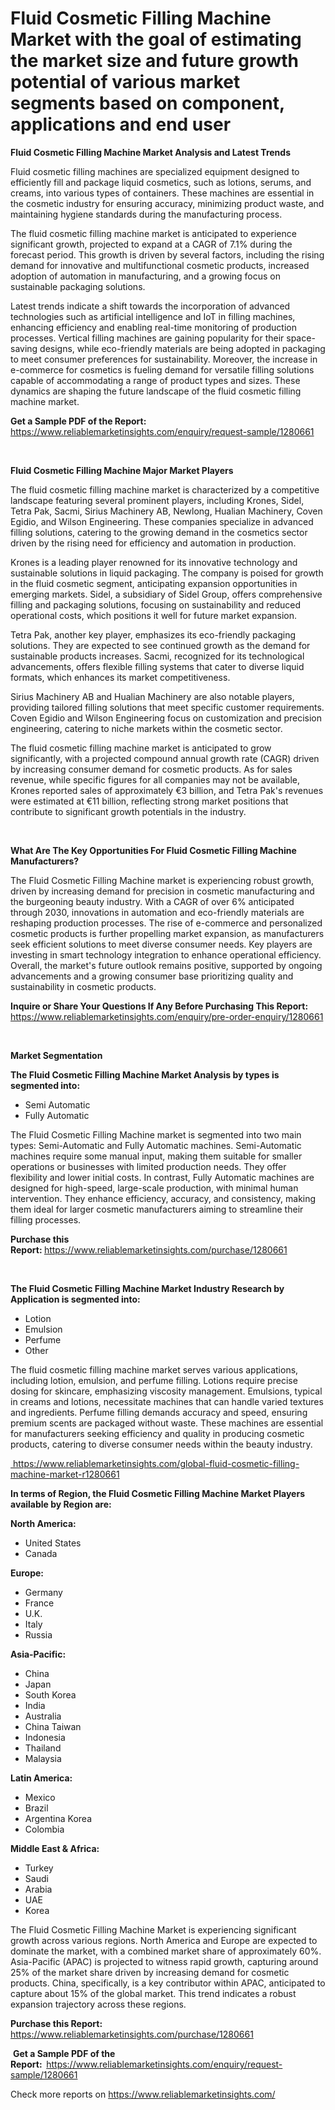 <p><h1>Fluid Cosmetic Filling Machine Market with the goal of estimating the market size and future growth potential of various market segments based on component, applications and end user</h1></p><p><strong>Fluid Cosmetic Filling Machine Market Analysis and Latest Trends</strong></p>
<p><p>Fluid cosmetic filling machines are specialized equipment designed to efficiently fill and package liquid cosmetics, such as lotions, serums, and creams, into various types of containers. These machines are essential in the cosmetic industry for ensuring accuracy, minimizing product waste, and maintaining hygiene standards during the manufacturing process.</p><p>The fluid cosmetic filling machine market is anticipated to experience significant growth, projected to expand at a CAGR of 7.1% during the forecast period. This growth is driven by several factors, including the rising demand for innovative and multifunctional cosmetic products, increased adoption of automation in manufacturing, and a growing focus on sustainable packaging solutions. </p><p>Latest trends indicate a shift towards the incorporation of advanced technologies such as artificial intelligence and IoT in filling machines, enhancing efficiency and enabling real-time monitoring of production processes. Vertical filling machines are gaining popularity for their space-saving designs, while eco-friendly materials are being adopted in packaging to meet consumer preferences for sustainability. Moreover, the increase in e-commerce for cosmetics is fueling demand for versatile filling solutions capable of accommodating a range of product types and sizes. These dynamics are shaping the future landscape of the fluid cosmetic filling machine market.</p></p>
<p><strong>Get a Sample PDF of the Report:&nbsp;</strong> <a href="https://www.reliablemarketinsights.com/enquiry/request-sample/1280661?utm_campaign=3535&utm_medium=2&utm_source=Github&utm_content=ia&utm_term=24032025&utm_id=fluid-cosmetic-filling-machine">https://www.reliablemarketinsights.com/enquiry/request-sample/1280661</a></p>
<p>&nbsp;</p>
<p><strong>Fluid Cosmetic Filling Machine Major Market Players</strong></p>
<p><p>The fluid cosmetic filling machine market is characterized by a competitive landscape featuring several prominent players, including Krones, Sidel, Tetra Pak, Sacmi, Sirius Machinery AB, Newlong, Hualian Machinery, Coven Egidio, and Wilson Engineering. These companies specialize in advanced filling solutions, catering to the growing demand in the cosmetics sector driven by the rising need for efficiency and automation in production.</p><p>Krones is a leading player renowned for its innovative technology and sustainable solutions in liquid packaging. The company is poised for growth in the fluid cosmetic segment, anticipating expansion opportunities in emerging markets. Sidel, a subsidiary of Sidel Group, offers comprehensive filling and packaging solutions, focusing on sustainability and reduced operational costs, which positions it well for future market expansion.</p><p>Tetra Pak, another key player, emphasizes its eco-friendly packaging solutions. They are expected to see continued growth as the demand for sustainable products increases. Sacmi, recognized for its technological advancements, offers flexible filling systems that cater to diverse liquid formats, which enhances its market competitiveness. </p><p>Sirius Machinery AB and Hualian Machinery are also notable players, providing tailored filling solutions that meet specific customer requirements. Coven Egidio and Wilson Engineering focus on customization and precision engineering, catering to niche markets within the cosmetic sector.</p><p>The fluid cosmetic filling machine market is anticipated to grow significantly, with a projected compound annual growth rate (CAGR) driven by increasing consumer demand for cosmetic products. As for sales revenue, while specific figures for all companies may not be available, Krones reported sales of approximately €3 billion, and Tetra Pak's revenues were estimated at €11 billion, reflecting strong market positions that contribute to significant growth potentials in the industry.</p></p>
<p>&nbsp;</p>
<p><strong>What Are The Key Opportunities For Fluid Cosmetic Filling Machine Manufacturers?</strong></p>
<p><p>The Fluid Cosmetic Filling Machine market is experiencing robust growth, driven by increasing demand for precision in cosmetic manufacturing and the burgeoning beauty industry. With a CAGR of over 6% anticipated through 2030, innovations in automation and eco-friendly materials are reshaping production processes. The rise of e-commerce and personalized cosmetic products is further propelling market expansion, as manufacturers seek efficient solutions to meet diverse consumer needs. Key players are investing in smart technology integration to enhance operational efficiency. Overall, the market's future outlook remains positive, supported by ongoing advancements and a growing consumer base prioritizing quality and sustainability in cosmetic products.</p></p>
<p><strong>Inquire or Share Your Questions If Any Before Purchasing This Report:</strong> <a href="https://www.reliablemarketinsights.com/enquiry/pre-order-enquiry/1280661?utm_campaign=3535&utm_medium=2&utm_source=Github&utm_content=ia&utm_term=24032025&utm_id=fluid-cosmetic-filling-machine">https://www.reliablemarketinsights.com/enquiry/pre-order-enquiry/1280661</a></p>
<p>&nbsp;</p>
<p><strong>Market Segmentation</strong></p>
<p><strong>The Fluid Cosmetic Filling Machine Market Analysis by types is segmented into:</strong></p>
<p><ul><li>Semi Automatic</li><li>Fully Automatic</li></ul></p>
<p><p>The Fluid Cosmetic Filling Machine market is segmented into two main types: Semi-Automatic and Fully Automatic machines. Semi-Automatic machines require some manual input, making them suitable for smaller operations or businesses with limited production needs. They offer flexibility and lower initial costs. In contrast, Fully Automatic machines are designed for high-speed, large-scale production, with minimal human intervention. They enhance efficiency, accuracy, and consistency, making them ideal for larger cosmetic manufacturers aiming to streamline their filling processes.</p></p>
<p><strong>Purchase this Report:&nbsp;</strong><a href="https://www.reliablemarketinsights.com/purchase/1280661?utm_campaign=3535&utm_medium=2&utm_source=Github&utm_content=ia&utm_term=24032025&utm_id=fluid-cosmetic-filling-machine">https://www.reliablemarketinsights.com/purchase/1280661</a></p>
<p>&nbsp;</p>
<p><strong>The Fluid Cosmetic Filling Machine Market Industry Research by Application is segmented into:</strong></p>
<p><ul><li>Lotion</li><li>Emulsion</li><li>Perfume</li><li>Other</li></ul></p>
<p><p>The fluid cosmetic filling machine market serves various applications, including lotion, emulsion, and perfume filling. Lotions require precise dosing for skincare, emphasizing viscosity management. Emulsions, typical in creams and lotions, necessitate machines that can handle varied textures and ingredients. Perfume filling demands accuracy and speed, ensuring premium scents are packaged without waste. These machines are essential for manufacturers seeking efficiency and quality in producing cosmetic products, catering to diverse consumer needs within the beauty industry.</p></p>
<p><a href="https://www.reliablemarketinsights.com/global-fluid-cosmetic-filling-machine-market-r1280661?utm_campaign=3535&utm_medium=2&utm_source=Github&utm_content=ia&utm_term=24032025&utm_id=fluid-cosmetic-filling-machine">&nbsp;https://www.reliablemarketinsights.com/global-fluid-cosmetic-filling-machine-market-r1280661</a></p>
<p><strong>In terms of Region, the Fluid Cosmetic Filling Machine Market Players available by Region are:</strong></p>
<p>
    <p> <strong> North America: </strong>
        <ul>
            <li>United States</li>
            <li>Canada</li>
        </ul>
        </p> 
    <p> <strong> Europe: </strong>
        <ul>
            <li>Germany</li>
            <li>France</li>
            <li>U.K.</li>
            <li>Italy</li>
            <li>Russia</li>
        </ul>
        </p> 
    <p> <strong> Asia-Pacific: </strong>
        <ul>
            <li>China</li>
            <li>Japan</li>
            <li>South Korea</li>
            <li>India</li>
            <li>Australia</li>
            <li>China Taiwan</li>
            <li>Indonesia</li>
            <li>Thailand</li>
            <li>Malaysia</li>
        </ul>
        </p> 
    <p> <strong> Latin America: </strong>
        <ul>
            <li>Mexico</li>
            <li>Brazil</li>
            <li>Argentina Korea</li>
            <li>Colombia</li>
        </ul>
        </p> 
    <p> <strong> Middle East & Africa: </strong>
        <ul>
            <li>Turkey</li>
            <li>Saudi</li>
            <li>Arabia</li>
            <li>UAE</li>
            <li>Korea</li>
        </ul>
    </p>
    </p>
<p><p>The Fluid Cosmetic Filling Machine Market is experiencing significant growth across various regions. North America and Europe are expected to dominate the market, with a combined market share of approximately 60%. Asia-Pacific (APAC) is projected to witness rapid growth, capturing around 25% of the market share driven by increasing demand for cosmetic products. China, specifically, is a key contributor within APAC, anticipated to capture about 15% of the global market. This trend indicates a robust expansion trajectory across these regions.</p></p>
<p><strong>Purchase this Report: </strong><a href="https://www.reliablemarketinsights.com/purchase/1280661?utm_campaign=3535&utm_medium=2&utm_source=Github&utm_content=ia&utm_term=24032025&utm_id=fluid-cosmetic-filling-machine">https://www.reliablemarketinsights.com/purchase/1280661</a></p>
<p>&nbsp;<strong>Get a Sample PDF of the Report:&nbsp;&nbsp;</strong><a href="https://www.reliablemarketinsights.com/enquiry/request-sample/1280661?utm_campaign=3535&utm_medium=2&utm_source=Github&utm_content=ia&utm_term=24032025&utm_id=fluid-cosmetic-filling-machine">https://www.reliablemarketinsights.com/enquiry/request-sample/1280661</a></p>
<p><strong></strong></p>
<p>Check more reports on <a href="https://www.reliablemarketinsights.com/?utm_campaign=3535&utm_medium=2&utm_source=Github&utm_content=ia&utm_term=24032025&utm_id=fluid-cosmetic-filling-machine">https://www.reliablemarketinsights.com/</a></p>